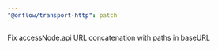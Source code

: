 ```yaml
---
"@onflow/transport-http": patch
---
```


Fix accessNode.api URL concatenation with paths in baseURL
